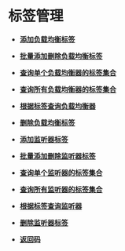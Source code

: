 # 标签管理<a name="zh-cn_topic_0109852825"></a>

-   **[添加负载均衡标签](添加负载均衡标签.md)**  

-   **[批量添加删除负载均衡标签](批量添加删除负载均衡标签.md)**  

-   **[查询单个负载均衡器的标签集合](查询单个负载均衡器的标签集合.md)**  

-   **[查询所有负载均衡器的标签集合](查询所有负载均衡器的标签集合.md)**  

-   **[根据标签查询负载均衡器](根据标签查询负载均衡器.md)**  

-   **[删除负载均衡标签](删除负载均衡标签.md)**  

-   **[添加监听器标签](添加监听器标签.md)**  

-   **[批量添加删除监听器标签](批量添加删除监听器标签.md)**  

-   **[查询单个监听器的标签集合](查询单个监听器的标签集合.md)**  

-   **[查询所有监听器的标签集合](查询所有监听器的标签集合.md)**  

-   **[根据标签查询监听器](根据标签查询监听器.md)**  

-   **[删除监听器标签](删除监听器标签.md)**  

-   **[返回码](返回码.md)**  


